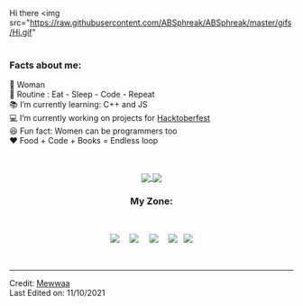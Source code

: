 <!--

### Hi there 👋





**Mewwaa/Mewwaa** is a ✨ _special_ ✨ repository because its `README.md` (this file) appears on your GitHub profile.

Here are some ideas to get you started:

- 🔭 I’m currently working on ...
- 🌱 I’m currently learning ...
- 👯 I’m looking to collaborate on ...
- 🤔 I’m looking for help with ...
- 💬 Ask me about ...
- 📫 How to reach me: ...
- 😄 Pronouns: ...
- ⚡ Fun fact: ...
-->


Hi there <img src="https://raw.githubusercontent.com/ABSphreak/ABSphreak/master/gifs/Hi.gif" <br>
<br>
### Facts about me:<br>
👧 Woman<br>
🔄 Routine : Eat - Sleep - Code - Repeat<br>
📚 I’m currently learning: C++ and JS<br>
💻 I’m currently working on projects for <a href="https://hacktoberfest.digitalocean.com/">Hacktoberfest</a><br>
😆 Fun fact: Women can be programmers too<br>
❤️ Food + Code + Books = Endless loop<br>
<br><br>
<div align="center">
 <a href="https://github.com/Mewwaa">
  <img align="center" src="https://github-readme-stats.vercel.app/api?username=Mewwaa&show_icons=true&theme=buefy-dark&locale=en" />
</a>
<a href="https://github.com/Mewwaa">
  <img align="center" src="https://github-readme-streak-stats.herokuapp.com/?user=Mewwaa&theme=buefy-dark" />
</a>
<br>
 
### My Zone:
 <br>
<p align="center">
  <code> <img height="50" src="https://www.vectorlogo.zone/logos/javascript/javascript-horizontal.svg"> </code> 
  <code> <img height="50" src="https://www.vectorlogo.zone/logos/nodejs/nodejs-horizontal.svg"> </code>
  <code> <img height="50" src="https://www.vectorlogo.zone/logos/python/python-horizontal.svg"> </code>
  <code> <img height="50" src="https://www.vectorlogo.zone/logos/w3_html5/w3_html5-ar21.svg"></code>
  <code> <img height="50" src="https://www.vectorlogo.zone/logos/w3_css/w3_css-ar21.svg"> </code>
  </p><br>
 </div> 
 </div> 


------

Credit: [Mewwaa](https://github.com/Mewwaa) <br>
Last Edited on: 11/10/2021
